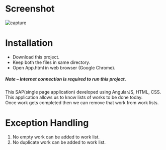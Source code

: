 <h1>Screenshot</h1>

![capture](https://cloud.githubusercontent.com/assets/23516674/24588635/8cce02cc-17e9-11e7-8464-b8822a75949c.PNG)
<h1>Installation</h1>

<ul>

<li>Download this project.</li>
<li>Keep both the files in same directory.</li>
<li>Open App.html in web browser (Google Chrome).</li>

</ul>

<h5>Note – Internet connection is required to run this project.</h5>

This SAP(single page application) developed using AngularJS, HTML, CSS. This application allows us to know lists of works to be done today. <br>
Once work gets completed then we can remove that work from work lists.

<h1>Exception Handling</h1>


<ol>
<li>
No empty work can be added to work list.</li>

<li>No duplicate work can be added to work list.</li>
</ol>



